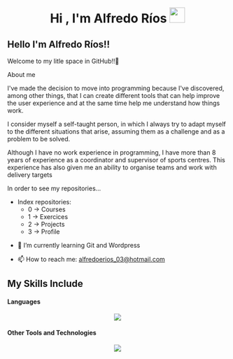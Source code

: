 <h1 align="center"><b>Hi , I'm Alfredo Ríos </b><img src="https://media.giphy.com/media/hvRJCLFzcasrR4ia7z/giphy.gif" width="35"></h1>

## Hello I'm Alfredo Ríos!! 
Welcome to my litle space in GitHub!!👋

About me

I've made the decision to move into programming because I've discovered, among other things, that I can create different tools that can help improve the user experience and at the same time help me understand how things work.

I consider myself a self-taught person, in which I always try to adapt myself to the different situations that arise, assuming them as a challenge and as a problem to be solved.

Although I have no work experience in programming, I have more than 8 years of experience as a coordinator and supervisor of sports centres. This experience has also given me an ability to organise teams and work with delivery targets

<span> 
In order to see my repositories...
  
- Index repositories:
  - 0 -> Courses
  - 1 -> Exercices
  - 2 -> Projects 
  - 3 -> Profile 
</span>

- 🌱 I’m currently learning Git and Wordpress


- 📫 How to reach me: alfredoerios_03@hotmail.com


## My Skills Include

<h4> Languages </h4>
<p align="center">
  <a href="https://skillicons.dev">
    <img src="https://skillicons.dev/icons?i=html,css,tailwind,js,ts,java," />
  </a>
</p>

<h4> Other Tools and Technologies </h4>
<p align="center">
  <a href="https://skillicons.dev">
    <img src="https://skillicons.dev/icons?i=react,spring,mysql" />
  </a>
</p>



<!--
**AlfredoRios24/AlfredoRios24** is a ✨ _special_ ✨ repository because its `README.md` (this file) appears on your GitHub profile.

Here are some ideas to get you started:

- 🔭 I’m currently working on ...
- 🌱 I’m currently learning ...
- 👯 I’m looking to collaborate on ...
- 🤔 I’m looking for help with ...
- 💬 Ask me about ...
- 📫 How to reach me: ...
- 😄 Pronouns: ...
- ⚡ Fun fact: ...
-->
